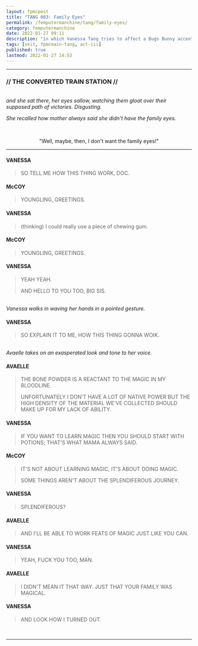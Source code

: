 ```yaml
---
layout: fpmcpost
title: "TANG 003: Family Eyes"
permalink: /femputermanchine/tang/family-eyes/
category: femputermanchine
date: 2022-01-27 09:11
description: "in which Vanessa Tang tries to affect a Bugs Bunny accent"
tags: [skit, fpmcmain-tang, act-iii]
published: true
lastmod: 2022-01-27 14:53
---
```

[//]: # (  1/27/22  -added)

*****
### // THE CONVERTED TRAIN STATION //

<br><i>and she sat there, her eyes sallow, watching them gloat over their supposed path of victories. Disgusting.</i>

<i>She recalled how mother always said she didn't have the family eyes.</i>

<br><center>"Well, maybe, then, I don't want the family eyes!"</center>

*****

#### VANESSA

> SO TELL ME HOW THIS THING WORK, DOC.

#### McCOY

> YOUNGLING, GREETINGS.

#### VANESSA

> (thinking) I could really use a piece of chewing gum.

#### McCOY

> YOUNGLING, GREETINGS.

#### VANESSA

> YEAH YEAH.
> 
> AND HELLO TO YOU TOO, BIG SIS.

<BR><I>Vanessa walks in waving her hands in a pointed gesture.</i>

#### VANESSA

> SO EXPLAIN IT TO ME, HOW THIS THING GONNA WOIK.

<BR><I>Avaelle takes on an exasperated look and tone to her voice.</i>

#### AVAELLE 

> THE BONE POWDER IS A REACTANT TO THE MAGIC IN MY BLOODLINE.
> 
> UNFORTUNATELY I DON'T HAVE A LOT OF NATIVE POWER BUT THE HIGH DENSITY OF THE MATERIAL WE'VE COLLECTED SHOULD MAKE UP FOR MY LACK OF ABILITY.

#### VANESSA

> IF YOU WANT TO LEARN MAGIC THEN YOU SHOULD START WITH POTIONS; THAT'S WHAT MAMA ALWAYS SAID.

#### McCOY

> IT'S NOT ABOUT LEARNING MAGIC, IT'S ABOUT DOING MAGIC.
> 
> SOME THINGS AREN'T ABOUT THE SPLENDIFEROUS JOURNEY.

#### VANESSA

> SPLENDIFEROUS?

#### AVAELLE

> AND I'LL BE ABLE TO WORK FEATS OF MAGIC JUST LIKE YOU CAN.

#### VANESSA

> YEAH, FUCK YOU TOO, MAN.

#### AVAELLE

> I DIDN'T MEAN IT THAT WAY. JUST THAT YOUR FAMILY WAS MAGICAL.

#### VANESSA

> AND LOOK HOW I TURNED OUT.

<BR>

*****
